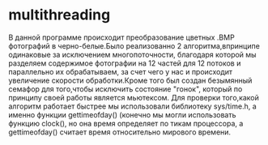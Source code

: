 # multithreading
  В данной программе происходит преобразование цветных .BMP фотографий в черно-белые.Было реализованно 2 алгоритма,впринципе одинаковые за исключением многопоточности, благодаря которой мы разделяем содержимое фотографии на 12 частей для 12 потоков и параллельно их обрабатываем, за счет чего у нас и происходит увеличение скорости обработки.Кроме того был создан безымянный семафор для того,чтобы исключить состояние "гонок", который по принципу своей работы является мьютексом. Для проверки того,какой алгоритм работает быстрее мы использовали библиотеку sys/time.h, а именно функции gettimeofday() (конечно мы могли использовать функцию clock(), но она время определяет по тикам процессора, а gettimeofday() считает время относительно мирового времени.
